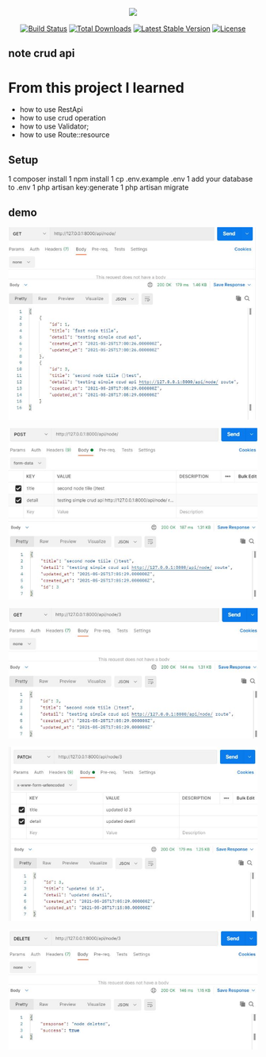 <p align="center"><a href="https://laravel.com" target="_blank"><img src="https://raw.githubusercontent.com/laravel/art/master/logo-lockup/5%20SVG/2%20CMYK/1%20Full%20Color/laravel-logolockup-cmyk-red.svg" width="400"></a></p>

<p align="center">
<a href="https://travis-ci.org/laravel/framework"><img src="https://travis-ci.org/laravel/framework.svg" alt="Build Status"></a>
<a href="https://packagist.org/packages/laravel/framework"><img src="https://img.shields.io/packagist/dt/laravel/framework" alt="Total Downloads"></a>
<a href="https://packagist.org/packages/laravel/framework"><img src="https://img.shields.io/packagist/v/laravel/framework" alt="Latest Stable Version"></a>
<a href="https://packagist.org/packages/laravel/framework"><img src="https://img.shields.io/packagist/l/laravel/framework" alt="License"></a>
</p>

## note crud api

# From this project I learned
- how to use RestApi
- how to use crud operation
- how to use Validator;
- how to use Route::resource

## Setup

1 composer install
1 npm install
1 cp .env.example .env
1 add your database to .env
1 php artisan key:generate
1 php artisan migrate

## demo

![get](demo/get.JPG?raw=true "Title")

![add](demo/post.JPG?raw=true "Title")

![get 1](demo/getById.JPG?raw=true "Title")

![update](demo/updateByid.JPG?raw=true "Title")

![delete](demo/deleteById.JPG?raw=true "Title")

